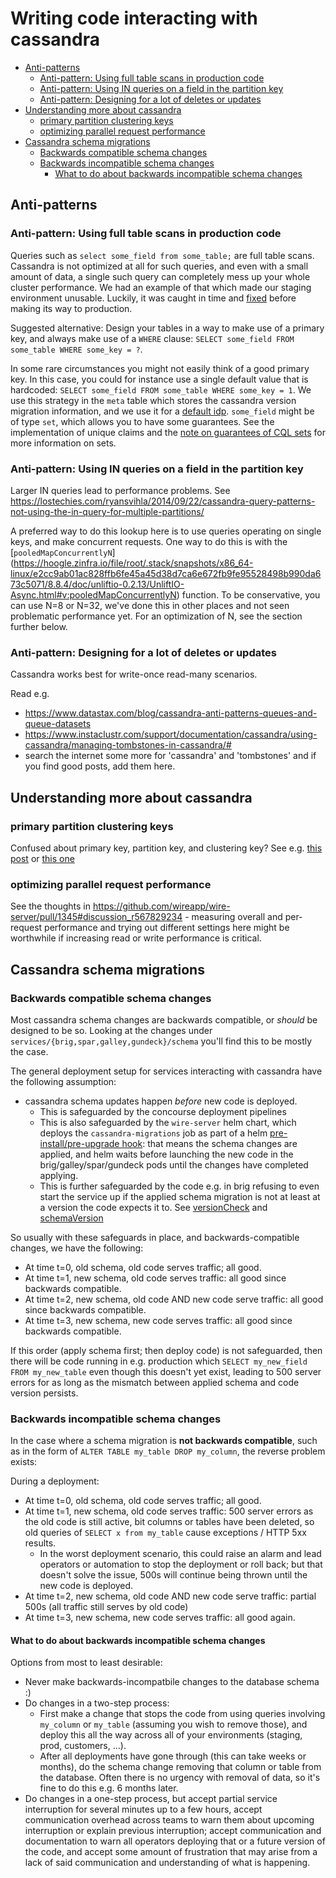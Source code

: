 # Writing code interacting with cassandra

<!-- vim-markdown-toc GFM -->

* [Anti-patterns](#anti-patterns)
    * [Anti-pattern: Using full table scans in production code](#anti-pattern-using-full-table-scans-in-production-code)
    * [Anti-pattern: Using IN queries on a field in the partition key](#anti-pattern-using-in-queries-on-a-field-in-the-partition-key)
    * [Anti-pattern: Designing for a lot of deletes or updates](#anti-pattern-designing-for-a-lot-of-deletes-or-updates)
* [Understanding more about cassandra](#understanding-more-about-cassandra)
    * [primary partition clustering keys](#primary-partition-clustering-keys)
    * [optimizing parallel request performance](#optimizing-parallel-request-performance)
* [Cassandra schema migrations](#cassandra-schema-migrations)
    * [Backwards compatible schema changes](#backwards-compatible-schema-changes)
    * [Backwards incompatible schema changes](#backwards-incompatible-schema-changes)
        * [What to do about backwards incompatible schema changes](#what-to-do-about-backwards-incompatible-schema-changes)

<!-- vim-markdown-toc -->

## Anti-patterns

### Anti-pattern: Using full table scans in production code

Queries such as `select some_field from some_table;` are full table scans. Cassandra is not optimized at all for such queries, and even with a small amount of data, a single such query can completely mess up your whole cluster performance. We had an example of that which made our staging environment unusable. Luckily, it was caught in time and [fixed](https://github.com/wireapp/wire-server/pull/1574/files) before making its way to production.

Suggested alternative: Design your tables in a way to make use of a primary key, and always make use of a `WHERE` clause: `SELECT some_field FROM some_table WHERE some_key = ?`.

In some rare circumstances you might not easily think of a good primary key. In this case, you could for instance use a single default value that is hardcoded: `SELECT some_field FROM some_table WHERE some_key = 1`. We use this strategy in the `meta` table which stores the cassandra version migration information, and we use it for a [default idp](https://github.com/wireapp/wire-server/blob/4814afd88b8c832c4bd8c24674886c5d295aff78/services/spar/schema/src/V7.hs). `some_field` might be of type `set`, which allows you to have some guarantees. See the implementation of unique claims and the [note on guarantees of CQL
sets](https://github.com/wireapp/wire-server/blob/develop/services/brig/src/Brig/Unique.hs#L110) for more information on sets.

### Anti-pattern: Using IN queries on a field in the partition key

Larger IN queries lead to performance problems. See https://lostechies.com/ryansvihla/2014/09/22/cassandra-query-patterns-not-using-the-in-query-for-multiple-partitions/

A preferred way to do this lookup here is to use queries operating on single keys, and make concurrent requests. One way to do this is with the [`pooledMapConcurrentlyN`] (https://hoogle.zinfra.io/file/root/.stack/snapshots/x86_64-linux/e2cc9ab01ac828ffb6fe45a45d38d7ca6e672fb9fe95528498b990da673c5071/8.8.4/doc/unliftio-0.2.13/UnliftIO-Async.html#v:pooledMapConcurrentlyN) function. To be conservative, you can use N=8 or N=32, we've done this in other places and not seen problematic performance
yet. For an optimization of N, see the section further below.

### Anti-pattern: Designing for a lot of deletes or updates

Cassandra works best for write-once read-many scenarios.

Read e.g.
- https://www.datastax.com/blog/cassandra-anti-patterns-queues-and-queue-datasets
- https://www.instaclustr.com/support/documentation/cassandra/using-cassandra/managing-tombstones-in-cassandra/#
- search the internet some more for 'cassandra' and 'tombstones' and if you find good posts, add them here.

## Understanding more about cassandra

### primary partition clustering keys

Confused about primary key, partition key, and clustering key? See e.g. [this post](https://blog.devgenius.io/cassandra-primary-vs-partitioning-vs-clustering-keys-3b3fa0e317f4) or [this one](https://dzone.com/articles/cassandra-data-modeling-primary-clustering-partiti)

### optimizing parallel request performance

See the thoughts in https://github.com/wireapp/wire-server/pull/1345#discussion_r567829234 - measuring overall and per-request performance and trying out different settings here might be worthwhile if increasing read or write performance is critical.

## Cassandra schema migrations

### Backwards compatible schema changes

Most cassandra schema changes are backwards compatible, or *should* be designed to be so. Looking at the changes under `services/{brig,spar,galley,gundeck}/schema` you'll find this to be mostly the case.

The general deployment setup for services interacting with cassandra have the following assumption:

* cassandra schema updates happen *before* new code is deployed.
  * This is safeguarded by the concourse deployment pipelines
  * This is also safeguarded by the `wire-server` helm chart, which deploys the `cassandra-migrations` job as part of a helm [pre-install/pre-upgrade hook](https://github.com/wireapp/wire-server/blob/b3b1af6757194aa1dc86a8f387887936f2afd2fb/charts/cassandra-migrations/templates/migrate-schema.yaml#L10-L13): that means the schema changes are applied, and helm waits before launching the new code in the brig/galley/spar/gundeck pods until the changes have completed applying.
  * This is further safeguarded by the code e.g. in brig refusing to even start the service up if the applied schema migration is not at least at a version the code expects it to. See [versionCheck](https://github.com/wireapp/wire-server/blob/b3b1af6757194aa1dc86a8f387887936f2afd2fb/services/brig/src/Brig/App.hs#L411) and [schemaVersion](https://github.com/wireapp/wire-server/blob/b3b1af6757194aa1dc86a8f387887936f2afd2fb/services/brig/src/Brig/App.hs#L136-L137)

So usually with these safeguards in place, and backwards-compatible changes, we have the following:

* At time t=0, old schema, old code serves traffic; all good.
* At time t=1, new schema, old code serves traffic: all good since backwards compatible.
* At time t=2, new schema, old code AND new code serve traffic: all good since backwards compatible.
* At time t=3, new schema, new code serves traffic: all good since backwards compatible.

If this order (apply schema first; then deploy code) is not safeguarded, then there will be code running in e.g. production which `SELECT my_new_field FROM my_new_table` even though this doesn't yet exist, leading to 500 server errors for as long as the mismatch between applied schema and code version persists.

### Backwards incompatible schema changes

In the case where a schema migration is **not backwards compatible**, such as in the form of `ALTER TABLE my_table DROP my_column`, the reverse problem exists:

During a deployment:

* At time t=0, old schema, old code serves traffic; all good.
* At time t=1, new schema, old code serves traffic: 500 server errors as the old code is still active, bit columns or tables have been deleted, so old queries of `SELECT x from my_table` cause exceptions / HTTP 5xx results.
    * In the worst deployment scenario, this could raise an alarm and lead operators or automation to stop the deployment or roll back; but that doesn't solve the issue, 500s will continue being thrown until the new code is deployed.
* At time t=2, new schema, old code AND new code serve traffic: partial 500s (all traffic still serves by old code)
* At time t=3, new schema, new code serves traffic: all good again.

#### What to do about backwards incompatible schema changes

Options from most to least desirable:

* Never make backwards-incompatbile changes to the database schema :)
* Do changes in a two-step process:
    * First make a change that stops the code from using queries involving `my_column` or `my_table` (assuming you wish to remove those), and deploy this all the way across all of your environments (staging, prod, customers, ...).
    * After all deployments have gone through (this can take weeks or months), do the schema change removing that column or table from the database. Often there is no urgency with removal of data, so it's fine to do this e.g. 6 months later.
* Do changes in a one-step process, but accept partial service interruption for several minutes up to a few hours, accept communication overhead across teams to warn them about upcoming interruption or explain previous interruption; accept communication and documentation to warn all operators deploying that or a future version of the code, and accept some amount of frustration that may arise from a lack of said communication and understanding of what is happening.
